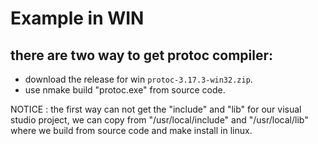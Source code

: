 # Example in WIN

## there are two way to get protoc compiler:
* download the release for win `protoc-3.17.3-win32.zip`.
* use nmake build "protoc.exe" from source code.

NOTICE : the first way can not get the "include" and "lib" for our visual studio project, we can copy from "/usr/local/include" and "/usr/local/lib" where we build from source code and make install in linux.
